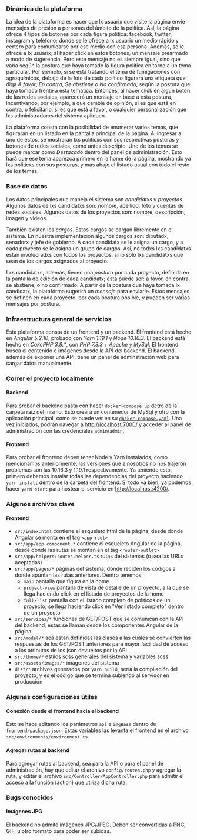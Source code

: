 
### Dinámica de la plataforma
La idea de la plataforma es hacer que lx usuarix que visite la página envíe mensajes de presión a personas del ámbito de la política. Así, la página ofrece 4 tipos de botones por cada figura política: facebook, twitter, instagram y teléfono; donde se le ofrece a lx usuarix un medio rápido y certero para comunicarse por ese medio con esa persona. Además, se le ofrece a lx usuarix, al hacer click en estos botones, un mensaje prearmado a modo de sugerencia. Pero este mensaje no es siempre igual, sino que varía según la postura que haya tomado la figura política en torno a un tema particular. Por ejemplo, si se está tratando el tema de fumigaciones con agroquímicos, debajo de la foto de cada político figurará una etiqueta que diga *A favor*, *En contra*, *Se abstiene* o *No confirmado*, según la postura que haya tomado frente a esta temática. Entonces, al hacer click en algún botón de las redes sociales, aparecerá un mensaje en base a esta postura, incentivando, por ejemplo, a que cambie de opinión, si es que está en contra, o felicitarlo, si es que está a favor, o cualquier personalización que lxs administradorxs del sistema apliquen.

La plataforma consta con la posibilidad de enumerar varios temas, que figurarán en un listado en la pantalla principal de la página. Al ingresar a uno de estos, se mostrarán lxs políticxs con sus respectivas posturas y botones de redes sociales, como antes descripto. Uno de los temas se puede marcar como *Destacado* dentro del panel de administración. Esto hará que ese tema aparezca primero en la home de la página, mostrando ya lxs politicxs con sus posturas, y más abajo el listado usual con todo el resto de los temas.

### Base de datos
Los datos principales que maneja el sistema son *candidatxs* y *proyectos*. Algunos datos de lxs candidatxs son: nombre, apellido, foto y cuentas de redes sociales. Algunos datos de los proyectos son: nombre, descripción, imagen y videos.

También existen los *cargos*. Estos cargos se cargan libremente en el sistema. En nuestra implementación algunos cargos son: diputadx, senadorx y jefe de gobierno. A cada candidatx se le asigna un cargo, y a cada proyecto se le asigna un grupo de cargos. Así, no todxs lxs candidatxs están involucradxs con todos los proyectos, sino solo lxs candidatxs que sean de los cargos asignados al proyecto.

Lxs candidatxs, además, tienen una *postura* por cada proyecto, definida en la pantalla de edición de cada candidatx; esta puede ser: a favor, en contra, se abstiene, o no confirmado. A partir de la postura que haya tomada lx candidatx, la plataforma sugerirá un *mensaje* para enviarle. Estos mensajes se definen en cada proyecto, por cada postura posible, y pueden ser varios mensajes por postura.

### Infraestructura general de servicios
Esta plataforma consta de un frontend y un backend. El frontend está hecho en *Angular 5.2.10*, probado con *Yarn 1.19.1* y *Node 10.16.3*. El backend está hecho en *CakePHP 3.8.\**, con *PHP 7.3.3* + *Apache* y *MySql*. El frontend busca el contenido e imágenes desde la API del backend. El backend, además de exponer una API, tiene un panel de adminstración web para cargar datos manualmente.

### Correr el proyecto localmente
#### Backend
Para probar el backend basta con hacer `docker-compose up` detro de la carpeta raíz del mismo. Esto creará un contenedor de MySql y otro con la aplicación principal, como se puede ver en su  [`docker-compose.yaml`](backend/docker-compose.yaml). Una vez iniciados, podrán navegar a [http://localhost:7000/](http://localhost:7000/) y acceder al panel de administración con las credenciales `admin`/`admin`.

#### Frontend
Para probar el frontend deben tener Node y Yarn instalados; como mencionamos anteriormente, las versiones que a nosotros no nos trajeron problemas son las 10.16.3 y 1.19.1 respectivamente. Ya teniendo esto, primero debemos instalar todas las dependencias del proyecto haciendo `yarn install` dentro de la carpeta del frontend. Si todo va bien, ya podemos hacer `yarn start` para hostear el servicio en [http://localhost:4200/](http://localhost:4200/).

### Algunos archivos clave
#### Frontend
- `src/index.html` contiene el esqueleto html de la página, desde donde Angular se monta en el tag `<app-root>`
- `src/app/app.component.*` contiene el esqueleto Angular de la página, desde donde las rutas se montan en el tag `<router-outlet>`
- `src/app/helpers/routes.helper.ts` rutas del sistemas (o sea las URLs aceptadas)
- `src/app/pages/*` páginas del sistema, donde reciden los códigos a donde apuntan las rutas anteriores. Dentro tenemos:
  - `main` pantalla que figura en la home
  - `project-view` pantalla de vista de detalle de un proyecto, a la que se llega haciendo click en el listado de proyectos de la home
  - `full-list` pantalla con el listado completo de políticos de un proyecto, se llega haciendo click en "Ver listado completo" dentro de un proyecto
- `src/services/*` funciones de GET/POST que se comunican con la API del backend, estas se llaman desde los componentes Angular de la página
- `src/model/*` acá están definidas las clases a las cuales se convierten las respuestas de los GET/POST anteriores para mayor facilidad de acceso a los atributos de los json devueltos por la API
- `src/theme/*` estilos scss generales del sistema y variables scss
- `src/assets/images/*` imágenes del sistema
- `dist/*` archivos generados por `yarn build`, sería la compilación del proyecto, y es el código que se termina subiendo al servidor en producción

### Algunas configuraciones útiles
#### Conexión desde el frontend hacia el backend
Esto se hace editando los parámetros `api` e `imgBase` dentro de [`frontend/package.json`](frontend/package.json). Estas variables las levanta el frontend en el archivo `src/environments/environment.ts`.

#### Agregar rutas al backend
Para agregar rutas al backend, sea para la API o para el panel de administración, hay que editar el archivo `config/routes.php` y agregar la ruta, y editar el archivo `src/Controller/AppController.php` para admitir el acceso a la función (action) que utiliza dicha ruta.

### Bugs conocidos
#### Imágenes JPG
El backend no admite imágenes JPG/JPEG. Deben ser convertidas a PNG, GIF, u otro formato para poder ser subidas.
